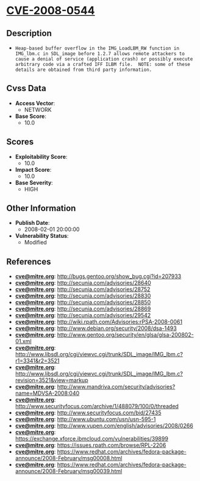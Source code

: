 
# [CVE-2008-0544](http://bugs.gentoo.org/show_bug.cgi?id=207933)

## Description

- `Heap-based buffer overflow in the IMG_LoadLBM_RW function in IMG_lbm.c in SDL_image before 1.2.7 allows remote attackers to cause a denial of service (application crash) or possibly execute arbitrary code via a crafted IFF ILBM file.  NOTE: some of these details are obtained from third party information.`

## Cvss Data

- **Access Vector**:
  - NETWORK
- **Base Score**:
  - 10.0

## Scores

- **Exploitability Score**:
  - 10.0
- **Impact Score**:
  - 10.0
- **Base Severity**:
  - HIGH

## Other Information

- **Publish Date**:
  - 2008-02-01 20:00:00
- **Vulnerability Status**:
  - Modified

## References

- **cve@mitre.org**: http://bugs.gentoo.org/show_bug.cgi?id=207933
- **cve@mitre.org**: http://secunia.com/advisories/28640
- **cve@mitre.org**: http://secunia.com/advisories/28752
- **cve@mitre.org**: http://secunia.com/advisories/28830
- **cve@mitre.org**: http://secunia.com/advisories/28850
- **cve@mitre.org**: http://secunia.com/advisories/28869
- **cve@mitre.org**: http://secunia.com/advisories/29542
- **cve@mitre.org**: http://wiki.rpath.com/Advisories:rPSA-2008-0061
- **cve@mitre.org**: http://www.debian.org/security/2008/dsa-1493
- **cve@mitre.org**: http://www.gentoo.org/security/en/glsa/glsa-200802-01.xml
- **cve@mitre.org**: http://www.libsdl.org/cgi/viewvc.cgi/trunk/SDL_image/IMG_lbm.c?r1=3341&r2=3521
- **cve@mitre.org**: http://www.libsdl.org/cgi/viewvc.cgi/trunk/SDL_image/IMG_lbm.c?revision=3521&view=markup
- **cve@mitre.org**: http://www.mandriva.com/security/advisories?name=MDVSA-2008:040
- **cve@mitre.org**: http://www.securityfocus.com/archive/1/488079/100/0/threaded
- **cve@mitre.org**: http://www.securityfocus.com/bid/27435
- **cve@mitre.org**: http://www.ubuntu.com/usn/usn-595-1
- **cve@mitre.org**: http://www.vupen.com/english/advisories/2008/0266
- **cve@mitre.org**: https://exchange.xforce.ibmcloud.com/vulnerabilities/39899
- **cve@mitre.org**: https://issues.rpath.com/browse/RPL-2206
- **cve@mitre.org**: https://www.redhat.com/archives/fedora-package-announce/2008-February/msg00008.html
- **cve@mitre.org**: https://www.redhat.com/archives/fedora-package-announce/2008-February/msg00039.html
